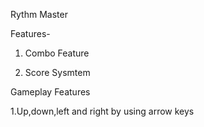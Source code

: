 Rythm Master

Features-

1. Combo Feature

2. Score Sysmtem

Gameplay Features

 1.Up,down,left and right by using arrow keys
